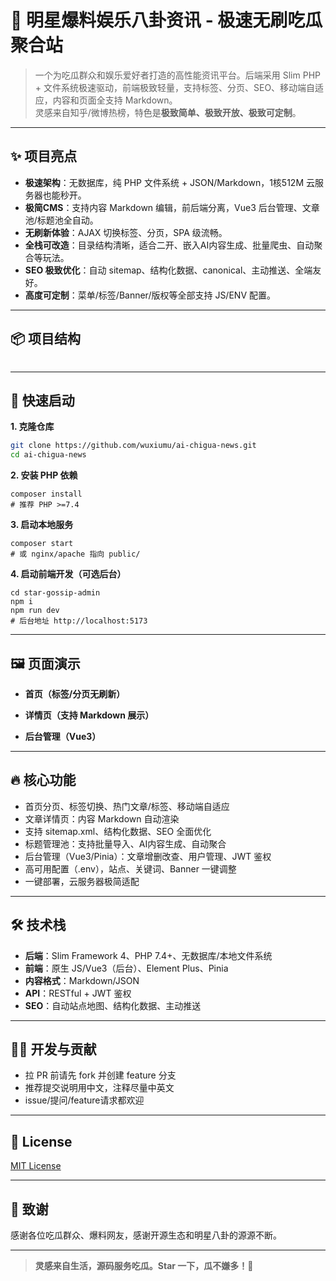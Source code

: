 
# 🍉 明星爆料娱乐八卦资讯 - 极速无刷吃瓜聚合站

> 一个为吃瓜群众和娱乐爱好者打造的高性能资讯平台。后端采用 Slim PHP + 文件系统极速驱动，前端极致轻量，支持标签、分页、SEO、移动端自适应，内容和页面全支持 Markdown。  
> 灵感来自知乎/微博热榜，特色是**极致简单、极致开放、极致可定制**。



---

## ✨ 项目亮点

- **极速架构**：无数据库，纯 PHP 文件系统 + JSON/Markdown，1核512M 云服务器也能秒开。
- **极简CMS**：支持内容 Markdown 编辑，前后端分离，Vue3 后台管理、文章池/标题池全自动。
- **无刷新体验**：AJAX 切换标签、分页，SPA 级流畅。
- **全栈可改造**：目录结构清晰，适合二开、嵌入AI内容生成、批量爬虫、自动聚合等玩法。
- **SEO 极致优化**：自动 sitemap、结构化数据、canonical、主动推送、全端友好。
- **高度可定制**：菜单/标签/Banner/版权等全部支持 JS/ENV 配置。

---

## 📦 项目结构
```

```
---

## 🚀 快速启动

**1. 克隆仓库**
```bash
git clone https://github.com/wuxiumu/ai-chigua-news.git
cd ai-chigua-news
```

**2. 安装 PHP 依赖**

```
composer install
# 推荐 PHP >=7.4
```

**3. 启动本地服务**

```
composer start
# 或 nginx/apache 指向 public/
```

**4. 启动前端开发（可选后台）**

```
cd star-gossip-admin
npm i
npm run dev
# 后台地址 http://localhost:5173
```



------



## **🖼️ 页面演示**





- **首页（标签/分页无刷新）**





- **详情页（支持 Markdown 展示）**





- **后台管理（Vue3）**





------





## **🔥 核心功能**





- 首页分页、标签切换、热门文章/标签、移动端自适应
- 文章详情页：内容 Markdown 自动渲染
- 支持 sitemap.xml、结构化数据、SEO 全面优化
- 标题管理池：支持批量导入、AI内容生成、自动聚合
- 后台管理（Vue3/Pinia）：文章增删改查、用户管理、JWT 鉴权
- 高可用配置（.env），站点、关键词、Banner 一键调整
- 一键部署，云服务器极简适配





------





## **🛠️ 技术栈**





- **后端**：Slim Framework 4、PHP 7.4+、无数据库/本地文件系统
- **前端**：原生 JS/Vue3（后台）、Element Plus、Pinia
- **内容格式**：Markdown/JSON
- **API**：RESTful + JWT 鉴权
- **SEO**：自动站点地图、结构化数据、主动推送





------





## **🧑‍💻 开发与贡献**





- 拉 PR 前请先 fork 并创建 feature 分支
- 推荐提交说明用中文，注释尽量中英文
- issue/提问/feature请求都欢迎





------





## **📄 License**





[MIT License](./LICENSE)



------





## **🙏 致谢**





感谢各位吃瓜群众、爆料网友，感谢开源生态和明星八卦的源源不断。



------



> **灵感来自生活，源码服务吃瓜。Star 一下，瓜不嫌多！🍉**
